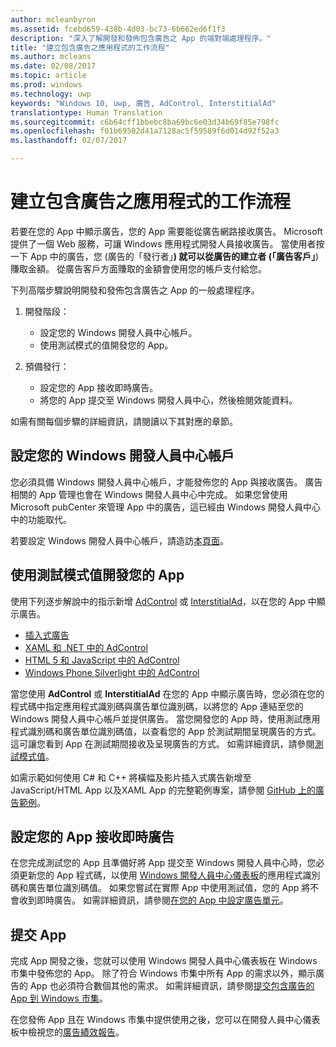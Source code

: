 ```yaml
---
author: mcleanbyron
ms.assetid: fcebd659-438b-4d03-bc73-6b662ed6f1f3
description: "深入了解開發和發佈包含廣告之 App 的端對端處理程序。"
title: "建立包含廣告之應用程式的工作流程"
ms.author: mcleans
ms.date: 02/08/2017
ms.topic: article
ms.prod: windows
ms.technology: uwp
keywords: "Windows 10, uwp, 廣告, AdControl, InterstitialAd"
translationtype: Human Translation
ms.sourcegitcommit: c6b64cff1bbebc8ba69bc6e03d34b69f85e798fc
ms.openlocfilehash: f01b69502d41a7128ac5f59589f6d014d92f52a3
ms.lasthandoff: 02/07/2017

---
```


# <a name="workflows-for-creating-apps-with-ads"></a>建立包含廣告之應用程式的工作流程




若要在您的 App 中顯示廣告，您的 App 需要能從廣告網路接收廣告。 Microsoft 提供了一個 Web 服務，可讓 Windows 應用程式開發人員接收廣告。 當使用者按一下 App 中的廣告，您 (廣告的「發行者」**) 就可以從廣告的建立者 (「廣告客戶」**) 賺取金額。 從廣告客戶方面賺取的金額會使用您的帳戶支付給您。

下列高階步驟說明開發和發佈包含廣告之 App 的一般處理程序。

1.  開發階段：

    * 設定您的 Windows 開發人員中心帳戶。
    * 使用測試模式的值開發您的 App。

2.  預備發行：

    * 設定您的 App 接收即時廣告。
    * 將您的 App 提交至 Windows 開發人員中心，然後檢閱效能資料。

如需有關每個步驟的詳細資訊，請閱讀以下其對應的章節。

## <a name="set-up-your-windows-dev-center-account"></a>設定您的 Windows 開發人員中心帳戶

您必須具備 Windows 開發人員中心帳戶，才能發佈您的 App 與接收廣告。 廣告相關的 App 管理也會在 Windows 開發人員中心中完成。 如果您曾使用 Microsoft pubCenter 來管理 App 中的廣告，這已經由 Windows 開發人員中心中的功能取代。

若要設定 Windows 開發人員中心帳戶，請造訪[本頁面](http://go.microsoft.com/fwlink/p/?LinkId=615100)。

## <a name="develop-your-app-using-test-mode-values"></a>使用測試模式值開發您的 App

使用下列逐步解說中的指示新增 [AdControl](https://msdn.microsoft.com/library/windows/apps/microsoft.advertising.winrt.ui.adcontrol.aspx) 或 [InterstitialAd](https://msdn.microsoft.com/library/windows/apps/microsoft.advertising.winrt.ui.interstitialad.aspx)，以在您的 App 中顯示廣告。

-   [插入式廣告](interstitial-ads.md)
-   [XAML 和 .NET 中的 AdControl](adcontrol-in-xaml-and--net.md)
-   [HTML 5 和 JavaScript 中的 AdControl](adcontrol-in-html-5-and-javascript.md)
-   [Windows Phone Silverlight 中的 AdControl](adcontrol-in-windows-phone-silverlight.md)

當您使用 **AdControl** 或 **InterstitialAd** 在您的 App 中顯示廣告時，您必須在您的程式碼中指定應用程式識別碼與廣告單位識別碼，以將您的 App 連結至您的 Windows 開發人員中心帳戶並提供廣告。 當您開發您的 App 時，使用測試應用程式識別碼和廣告單位識別碼值，以查看您的 App 於測試期間呈現廣告的方式。 這可讓您看到 App 在測試期間接收及呈現廣告的方式。 如需詳細資訊，請參閱[測試模式值](test-mode-values.md)。

如需示範如何使用 C# 和 C++ 將橫幅及影片插入式廣告新增至 JavaScript/HTML App 以及XAML App 的完整範例專案，請參閱 [GitHub 上的廣告範例](http://aka.ms/githubads)。

## <a name="configure-your-app-to-receive-live-ads"></a>設定您的 App 接收即時廣告

在您完成測試您的 App 且準備好將 App 提交至 Windows 開發人員中心時，您必須更新您的 App 程式碼，以使用 [Windows 開發人員中心儀表板](https://msdn.microsoft.com/library/windows/apps/mt170658.aspx)的應用程式識別碼和廣告單位識別碼值。 如果您嘗試在實際 App 中使用測試值，您的 App 將不會收到即時廣告。 如需詳細資訊，請參閱[在您的 App 中設定廣告單元](set-up-ad-units-in-your-app.md)。

## <a name="submit-your-app"></a>提交 App

完成 App 開發之後，您就可以使用 Windows 開發人員中心儀表板在 Windows 市集中發佈您的 App。 除了符合 Windows 市集中所有 App 的需求以外，顯示廣告的 App 也必須符合數個其他的需求。 如需詳細資訊，請參閱[提交包含廣告的 App 到 Windows 市集](submit-an-app-with-ads-to-the-windows-store.md)。

在您發佈 App 且在 Windows 市集中提供使用之後，您可以在開發人員中心儀表板中檢視您的[廣告績效報告](../publish/advertising-performance-report.md)。

 

 


